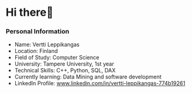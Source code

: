 # Hi there👋 

### Personal Information
- Name: Vertti Leppikangas
- Location: Finland
- Field of Study: Computer Science
- University: Tampere University, 1st year
- Technical Skills: C++, Python, SQL, DAX
- Currently learning: Data Mining and software development
- LinkedIn Profile: www.linkedin.com/in/vertti-leppikangas-774b19261


